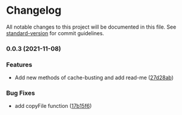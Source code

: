 # Changelog

All notable changes to this project will be documented in this file. See [standard-version](https://github.com/conventional-changelog/standard-version) for commit guidelines.

### 0.0.3 (2021-11-08)


### Features

* Add new methods of cache-busting and add read-me ([27d28ab](https://github.com/alexnewmannn/cache-bust/commit/27d28ab49c5f0563daf164572dec38b0fad1db23))


### Bug Fixes

* add copyFile function ([17b15f6](https://github.com/alexnewmannn/cache-bust/commit/17b15f6598c20200769fa48938bbdd54c4859e0e))
